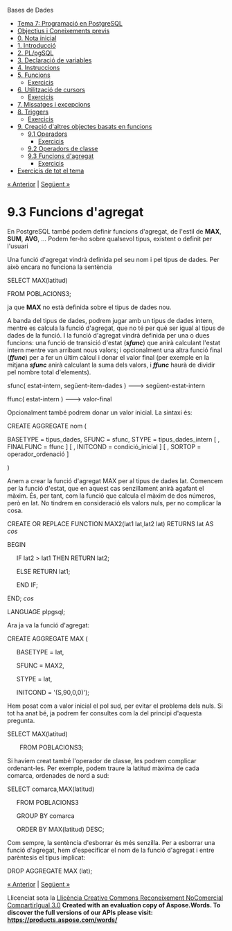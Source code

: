 Bases de Dades

- [Tema 7: Programació en PostgreSQL](index.md)
- [Objectius i Coneixements previs](objectius_i_coneixements_previs.md)
- [0. Nota inicial](0_nota_inicial.md)
- [1. Introducció](1_introducci.md)
- [2. PL/pgSQL](2_plpgsql.md)
- [3. Declaració de variables](3_declaraci_de_variables.md)
- [4. Instruccions](4_instruccions.md)
- [5. Funcions](5_funcions.md) 
  - [Exercicis](exercicis.md)
- [6. Utilització de cursors](6_utilitzaci_de_cursors.md) 
  - [Exercicis](exercicis0.md)
- [7. Missatges i excepcions](7_missatges_i_excepcions.md)
- [8. Triggers](8_triggers.md) 
  - [Exercicis](exercicis1.md)
- [9. Creació d'altres objectes basats en funcions](9_creaci_daltres_objectes_basats_en_funcions.md) 
  - [9.1 Operadors](91_operadors.md) 
    - [Exercicis](exercicis2.md)
  - [9.2 Operadors de classe](92_operadors_de_classe.md)
  - [9.3 Funcions d'agregat](93_funcions_dagregat.md) 
    - [Exercicis](exercicis3.md)
- [Exercicis de tot el tema](exercicis_de_tot_el_tema.md)

[« Anterior](92_operadors_de_classe.md) | [Següent »](exercicis3.md)
# <a name="main"></a>**9.3 Funcions d'agregat**
En PostgreSQL també podem definir funcions d'agregat, de l'estil de **MAX**, **SUM**, **AVG**, ... Podem fer-ho sobre qualsevol tipus, existent o definit per l'usuari

Una funció d'agregat vindrà definida pel seu nom i pel tipus de dades. Per això encara no funciona la sentència

SELECT MAX(latitud) 

FROM POBLACIONS3;

ja que **MAX** no està definida sobre el tipus de dades nou.

A banda del tipus de dades, podrem jugar amb un tipus de dades intern, mentre es calcula la funció d'agregat, que no té per què ser igual al tipus de dades de la funció. I la funció d'agregat vindrà definida per una o dues funcions: una funció de transició d'estat (***sfunc***) que anirà calculant l'estat intern mentre van arribant nous valors; i opcionalment una altra funció final (***ffunc***) per a fer un últim càlcul i donar el valor final (per exemple en la mitjana ***sfunc*** anirà calculant la suma dels valors, i ***ffunc*** haurà de dividir pel nombre total d'elements).

sfunc( estat-intern, següent-item-dades ) ---> següent-estat-intern

ffunc( estat-intern ) ---> valor-final

Opcionalment també podrem donar un valor inicial. La sintaxi és:

CREATE AGGREGATE nom ( 

BASETYPE = tipus\_dades,
SFUNC = sfunc,
STYPE = tipus\_dades\_intern
[ , FINALFUNC = ffunc ]
[ , INITCOND = condició\_inicial ]
[ , SORTOP = operador\_ordenació ]

)

Anem a crear la funció d'agregat MAX per al tipus de dades lat. Comencem per la funció d'estat, que en aquest cas senzillament anirà agafant el màxim. És, per tant, com la funció que calcula el màxim de dos números, però en lat. No tindrem en consideració els valors nuls, per no complicar la cosa.

CREATE OR REPLACE FUNCTION MAX2(lat1 lat,lat2 lat) RETURNS lat AS $cos$

BEGIN

`	`IF lat2 > lat1 THEN RETURN lat2;

`	`ELSE RETURN lat1;

`	`END IF;

END; $cos$ 

LANGUAGE plpgsql;

Ara ja va la funció d'agregat:

CREATE AGGREGATE MAX (

`	`BASETYPE = lat,

`	`SFUNC = MAX2,

`	`STYPE = lat,

`	`INITCOND = '(S,90,0,0)');

Hem posat com a valor inicial el pol sud, per evitar el problema dels nuls. Si tot ha anat bé, ja podrem fer consultes com la del principi d'aquesta pregunta.

SELECT MAX(latitud)

`    `FROM POBLACIONS3;

Si havíem creat també l'operador de classe, les podrem complicar ordenant-les. Per exemple, podem traure la latitud màxima de cada comarca, ordenades de nord a sud:

SELECT comarca,MAX(latitud)

`	`FROM POBLACIONS3

`	`GROUP BY comarca

`	`ORDER BY MAX(latitud) DESC;

Com sempre, la sentència d'esborrar és més senzilla. Per a esborrar una funció d'agregat, hem d'especificar el nom de la funció d'agregat i entre parèntesis el tipus implicat:

DROP AGGREGATE MAX (lat);

[« Anterior](92_operadors_de_classe.md) | [Següent »](exercicis3.md)

Llicenciat sota la [Llicència Creative Commons Reconeixement NoComercial CompartirIgual 3.0](http://creativecommons.org/licenses/by-nc-sa/3.0/)
**Created with an evaluation copy of Aspose.Words. To discover the full versions of our APIs please visit: https://products.aspose.com/words/**
